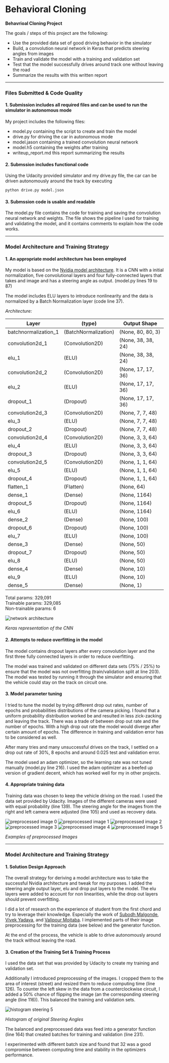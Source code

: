 # **Behavioral Cloning**

**Behavrioal Cloning Project**

The goals / steps of this project are the following:
* Use the provided data set of good driving behavior in the simulator
* Build, a convolution neural network in Keras that predicts steering angles from images
* Train and validate the model with a training and validation set
* Test that the model successfully drives around track one without leaving the road
* Summarize the results with this written report

---
### Files Submitted & Code Quality

#### 1. Submission includes all required files and can be used to run the simulator in autonomous mode

My project includes the following files:
* model.py containing the script to create and train the model
* drive.py for driving the car in autonomous mode
* model.jason containing a trained convolution neural network
* model.h5 containing the weights after training
* writeup_report.md this report summarizing the results

#### 2. Submssion includes functional code
Using the Udacity provided simulator and my drive.py file, the car can be driven autonomously around the track by executing
```sh
python drive.py model.json
```

#### 3. Submssion code is usable and readable

The model.py file contains the code for training and saving the convolution neural network and weights. The file shows the pipeline I used for training and validating the model, and it contains comments to explain how the code works.

---

### Model Architecture and Training Strategy

#### 1. An appropriate model architecture has been employed

My model is based on the [Nvidia model architecture](http://images.nvidia.com/content/tegra/automotive/images/2016/solutions/pdf/end-to-end-dl-using-px.pdf). It is a CNN with a initial normalization, five convolutional layers and four fully-connected layers that takes and image and has a steering angle as output. (model.py lines 19 to 87)

The model includes ELU layers to introduce nonlinearity and the data is normalized by a Batch Normalization layer (code line 37).

*Architecture:*

Layer | (type) | Output Shape     
----- | ------ | -----
batchnormalization_1 | (BatchNormalization) | (None, 80, 80, 3)
convolution2d_1 | (Convolution2D) | (None, 38, 38, 24)
elu_1 | (ELU) |                     (None, 38, 38, 24)
convolution2d_2 | (Convolution2D) | (None, 17, 17, 36)
elu_2 | (ELU) |                    (None, 17, 17, 36)
dropout_1 | (Dropout) |             (None, 17, 17, 36)
convolution2d_3 | (Convolution2D) | (None, 7, 7, 48)
elu_3 | (ELU)  |                    (None, 7, 7, 48)
dropout_2 | (Dropout) |             (None, 7, 7, 48)
convolution2d_4 | (Convolution2D) | (None, 3, 3, 64)
elu_4 | (ELU) |                     (None, 3, 3, 64)
dropout_3 | (Dropout) |             (None, 3, 3, 64)
convolution2d_5 | (Convolution2D) | (None, 1, 1, 64)
elu_5 | (ELU) |                     (None, 1, 1, 64)
dropout_4 | (Dropout) |             (None, 1, 1, 64)
flatten_1 | (Flatten)  |            (None, 64)
dense_1 | (Dense) |                 (None, 1164)
dropout_5 | (Dropout)  |            (None, 1164)
elu_6 | (ELU) |                     (None, 1164)
dense_2 | (Dense) |                 (None, 100)
dropout_6 | (Dropout) |             (None, 100)
elu_7 | (ELU) |                     (None, 100)
dense_3 | (Dense) |                 (None, 50)
dropout_7 | (Dropout) |             (None, 50)
elu_8 | (ELU) |                     (None, 50)
dense_4 | (Dense) |                 (None, 10)
elu_9 | (ELU) |                     (None, 10)
dense_5 | (Dense) |                 (None, 1)


Total params: 329,091  
Trainable params: 329,085  
Non-trainable params: 6  

![network architecture](./outfiles/model.png "Architecture")

*Keras representation of the CNN*

#### 2. Attempts to reduce overfitting in the model

The model contains dropout layers after every convolution layer and the first three fully connected layers in order to reduce overfitting.

The model was trained and validated on different data sets (75% / 25%) to ensure that the model was not overfitting (train/validation split at line 203). The model was tested by running it through the simulator and ensuring that the vehicle could stay on the track on circuit one.

#### 3. Model parameter tuning

I tried to tune the model by trying different drop out rates, number of epochs and probabilities distributions of the camera picking. I found that a uniform probability distribution worked be and resulted in less zick-zacking and leaving the track. There was a trade of between drop out rate and the number of epochs. With a high drop out rate the model would diverge after certain amount of epochs. The difference in training and validation error has to be considered as well.

After many tries and many unsuccessful drives on the track, I settled on a drop out rate of 30%, 8 epochs and around 0.025 test and validation error.

The model used an adam optimizer, so the learning rate was not tuned manually (model.py line 216).  I used the adam optimizer as a beefed up version of gradient decent, which has worked well for my in other projects.

#### 4. Appropriate training data

Training data was chosen to keep the vehicle driving on the road. I used the data set provided by Udacity. Images of the different cameras were used with equal probability (line 139). The steering angle for the images from the right and left camera were adjusted (line 105) and used as recovery data.

![preprocessed image 0](./outfiles/outfile_0.jpg "Outfile0")
![preprocessed image 1](./outfiles/outfile_1.jpg "Outfile1")
![preprocessed image 2](./outfiles/outfile_2.jpg "Outfile2")
![preprocessed image 3](./outfiles/outfile_3.jpg "Outfile3")
![preprocessed image 4](./outfiles/outfile_4.jpg "Outfile4")
![preprocessed image 5](./outfiles/outfile_5.jpg "Outfile5")

*Examples of preprocessed Images*

---

### Model Architecture and Training Strategy

#### 1. Solution Design Approach

The overall strategy for deriving a model architecture was to take the successful Nvidia architecture and tweak for my purposes. I added the steering angle output layer, elu and drop put layers to the model. The elu layers were added to account for non linearities, while the drop out layers should prevent overfitting.

I did a lot of research on the experience of student from the first chord and try to leverage their knowledge. Especially the work of [Subodh Malgonde](https://github.com/subodh-malgonde/behavioral-cloning/blob/5ed2fefa4fea52583150b3a70e20fe09a6c11150/model.py), [Vivek Yadava](https://chatbotslife.com/learning-human-driving-behavior-using-nvidias-neural-network-model-and-image-augmentation-80399360efee#.qc7svcryi), and [Valipour Mojtaba](https://medium.com/@ValipourMojtaba/my-approach-for-project-3-2545578a9319#.byc7ui6hx). I implemented parts of their image preprocessing for the training data (see below) and the generator function.

At the end of the process, the vehicle is able to drive autonomously around the track without leaving the road.

#### 3. Creation of the Training Set & Training Process

I used the data set that was provided by Udacity to create my training and validation set.

Additionally I introduced preprocessing of the images. I cropped them to the area of interest (street) and resized them to reduce computing time (line 126). To counter the left skew in the data from a counterclockwise circuit, I added a 50% chance of flipping the image (an the corresponding steering angle (line 116)). This balanced the training and validation sets.

![histogram steering 5](./outfiles/plot.png "Historgram")

*Histogram of original Steering Angles*

The balanced and preprocessed data was feed into a generator function (line 164) that created batches for training and validation (line 231).

I experimented with different batch size and found that 32 was a good compromise between computing time and stability in the  optimizers performance.
